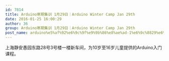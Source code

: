 ```yaml
---
id: 7814
title: Arduino寒期集训 1月29日｜Arduino Winter Camp Jan 29th
date: 2016-01-25 16:00:29
author: 36
group: Arduino寒期集训 1月29日｜Arduino Winter Camp Jan 29th
post_name: arduino%e5%af%92%e6%9c%9f%e9%9b%86%e8%ae%ad-1%e6%9c%8829%e6%97%a5%ef%bd%9carduino-winter-camp-jan-29th
---
```


上海静安愚园东路28号3号楼一楼新车间，为10岁至16岁儿童提供的Arduino入门课程。